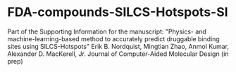 # FDA-compounds-SILCS-Hotspots-SI
Part of the Supporting Information for the manuscript:
"Physics- and machine-learning-based method to accurately predict druggable binding sites using SILCS-Hotspots"
Erik B. Nordquist, Mingtian Zhao, Anmol Kumar, Alexander D. MacKerell, Jr.
Journal of Computer-Aided Molecular Design (in prep)
